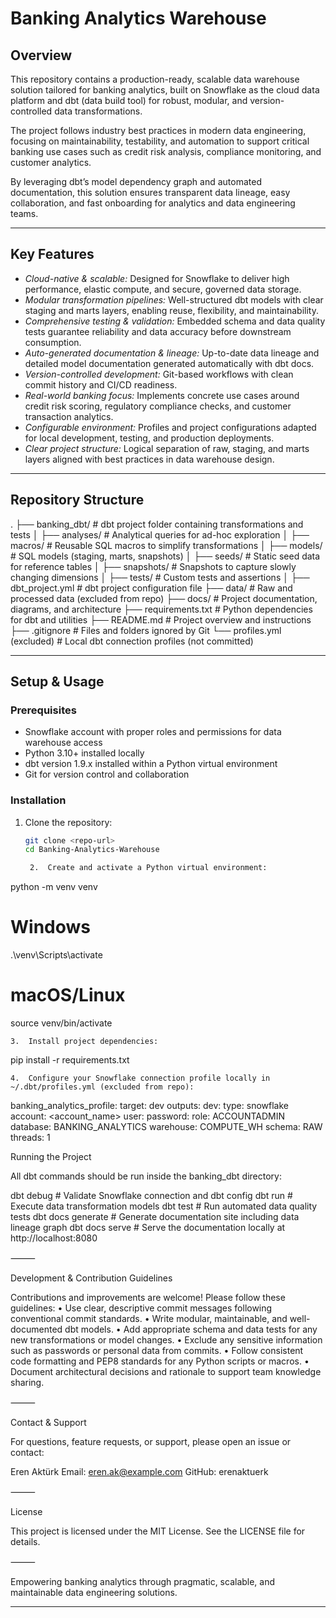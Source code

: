 # Banking Analytics Warehouse

## Overview

This repository contains a production-ready, scalable data warehouse solution tailored for banking analytics, built on Snowflake as the cloud data platform and dbt (data build tool) for robust, modular, and version-controlled data transformations.

The project follows industry best practices in modern data engineering, focusing on maintainability, testability, and automation to support critical banking use cases such as credit risk analysis, compliance monitoring, and customer analytics.

By leveraging dbt’s model dependency graph and automated documentation, this solution ensures transparent data lineage, easy collaboration, and fast onboarding for analytics and data engineering teams.

---

## Key Features

- *Cloud-native & scalable:* Designed for Snowflake to deliver high performance, elastic compute, and secure, governed data storage.
- *Modular transformation pipelines:* Well-structured dbt models with clear staging and marts layers, enabling reuse, flexibility, and maintainability.
- *Comprehensive testing & validation:* Embedded schema and data quality tests guarantee reliability and data accuracy before downstream consumption.
- *Auto-generated documentation & lineage:* Up-to-date data lineage and detailed model documentation generated automatically with dbt docs.
- *Version-controlled development:* Git-based workflows with clean commit history and CI/CD readiness.
- *Real-world banking focus:* Implements concrete use cases around credit risk scoring, regulatory compliance checks, and customer transaction analytics.
- *Configurable environment:* Profiles and project configurations adapted for local development, testing, and production deployments.
- *Clear project structure:* Logical separation of raw, staging, and marts layers aligned with best practices in data warehouse design.

---

## Repository Structure

.
├── banking_dbt/                 # dbt project folder containing transformations and tests
│   ├── analyses/                # Analytical queries for ad-hoc exploration
│   ├── macros/                  # Reusable SQL macros to simplify transformations
│   ├── models/                  # SQL models (staging, marts, snapshots)
│   ├── seeds/                   # Static seed data for reference tables
│   ├── snapshots/               # Snapshots to capture slowly changing dimensions
│   ├── tests/                   # Custom tests and assertions
│   ├── dbt_project.yml          # dbt project configuration file
├── data/                       # Raw and processed data (excluded from repo)
├── docs/                       # Project documentation, diagrams, and architecture
├── requirements.txt            # Python dependencies for dbt and utilities
├── README.md                   # Project overview and instructions
├── .gitignore                  # Files and folders ignored by Git
└── profiles.yml (excluded)     # Local dbt connection profiles (not committed)

---

## Setup & Usage

### Prerequisites

- Snowflake account with proper roles and permissions for data warehouse access
- Python 3.10+ installed locally
- dbt version 1.9.x installed within a Python virtual environment
- Git for version control and collaboration

### Installation

1. Clone the repository:

   ```bash
   git clone <repo-url>
   cd Banking-Analytics-Warehouse

	2.	Create and activate a Python virtual environment:

python -m venv venv
# Windows
.\venv\Scripts\activate
# macOS/Linux
source venv/bin/activate


	3.	Install project dependencies:

pip install -r requirements.txt


	4.	Configure your Snowflake connection profile locally in ~/.dbt/profiles.yml (excluded from repo):

banking_analytics_profile:
  target: dev
  outputs:
    dev:
      type: snowflake
      account: <account_name>
      user: <username>
      password: <password>
      role: ACCOUNTADMIN
      database: BANKING_ANALYTICS
      warehouse: COMPUTE_WH
      schema: RAW
      threads: 1



Running the Project

All dbt commands should be run inside the banking_dbt directory:

dbt debug               # Validate Snowflake connection and dbt config
dbt run                 # Execute data transformation models
dbt test                # Run automated data quality tests
dbt docs generate       # Generate documentation site including data lineage graph
dbt docs serve          # Serve the documentation locally at http://localhost:8080


⸻

Development & Contribution Guidelines

Contributions and improvements are welcome! Please follow these guidelines:
	•	Use clear, descriptive commit messages following conventional commit standards.
	•	Write modular, maintainable, and well-documented dbt models.
	•	Add appropriate schema and data tests for any new transformations or model changes.
	•	Exclude any sensitive information such as passwords or personal data from commits.
	•	Follow consistent code formatting and PEP8 standards for any Python scripts or macros.
	•	Document architectural decisions and rationale to support team knowledge sharing.

⸻

Contact & Support

For questions, feature requests, or support, please open an issue or contact:

Eren Aktürk
Email: eren.ak@example.com
GitHub: erenaktuerk

⸻

License

This project is licensed under the MIT License. See the LICENSE file for details.

⸻

Empowering banking analytics through pragmatic, scalable, and maintainable data engineering solutions.

---